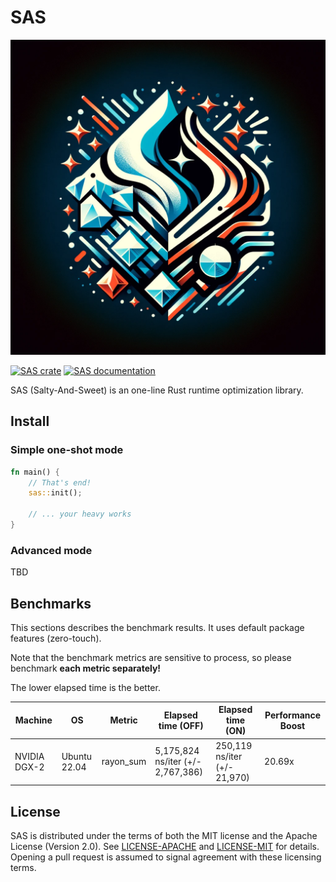 # SAS

[![SAS logo](https://raw.githubusercontent.com/ulagbulag/sas/master/assets/logo.webp)](https://crates.io/crates/sas)

[![SAS crate](https://img.shields.io/crates/v/sas.svg)](https://crates.io/crates/sas)
[![SAS documentation](https://docs.rs/sas/badge.svg)](https://docs.rs/sas)

SAS (Salty-And-Sweet) is an one-line Rust runtime optimization library.

## Install

### Simple one-shot mode

```rust
fn main() {
    // That's end!
    sas::init();

    // ... your heavy works
}
```

### Advanced mode

TBD

## Benchmarks

This sections describes the benchmark results. It uses default package features (zero-touch).

Note that the benchmark metrics are sensitive to process, so please benchmark **each metric separately!**

The lower elapsed time is the better.

| Machine      | OS           | Metric    | Elapsed time (OFF)                | Elapsed time (ON)            | Performance Boost |
| ------------ | ------------ | --------- | --------------------------------- | ---------------------------- | ----------------- |
| NVIDIA DGX-2 | Ubuntu 22.04 | rayon_sum | 5,175,824 ns/iter (+/- 2,767,386) | 250,119 ns/iter (+/- 21,970) | 20.69x            |

## License

SAS is distributed under the terms of both the MIT license and the
Apache License (Version 2.0). See [LICENSE-APACHE](LICENSE-APACHE) and
[LICENSE-MIT](LICENSE-MIT) for details. Opening a pull request is
assumed to signal agreement with these licensing terms.

